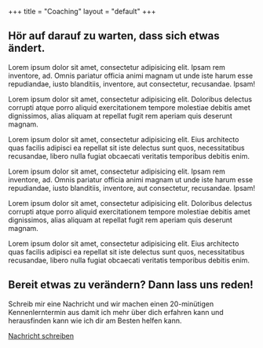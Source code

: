 +++
title = "Coaching"
layout = "default"
+++

<h2>Hör auf darauf zu warten, dass sich etwas ändert.</h2>

Lorem ipsum dolor sit amet, consectetur adipisicing elit. Ipsam rem inventore, ad. Omnis pariatur officia animi magnam ut unde iste harum esse repudiandae, iusto blanditiis, inventore, aut consectetur, recusandae. Ipsam!

Lorem ipsum dolor sit amet, consectetur adipisicing elit. Doloribus delectus corrupti atque porro aliquid exercitationem tempore molestiae debitis amet dignissimos, alias aliquam at repellat fugit rem aperiam quis deserunt magnam.

Lorem ipsum dolor sit amet, consectetur adipisicing elit. Eius architecto quas facilis adipisci ea repellat sit iste delectus sunt quos, necessitatibus recusandae, libero nulla fugiat obcaecati veritatis temporibus debitis enim.

Lorem ipsum dolor sit amet, consectetur adipisicing elit. Ipsam rem inventore, ad. Omnis pariatur officia animi magnam ut unde iste harum esse repudiandae, iusto blanditiis, inventore, aut consectetur, recusandae. Ipsam!

Lorem ipsum dolor sit amet, consectetur adipisicing elit. Doloribus delectus corrupti atque porro aliquid exercitationem tempore molestiae debitis amet dignissimos, alias aliquam at repellat fugit rem aperiam quis deserunt magnam.

Lorem ipsum dolor sit amet, consectetur adipisicing elit. Eius architecto quas facilis adipisci ea repellat sit iste delectus sunt quos, necessitatibus recusandae, libero nulla fugiat obcaecati veritatis temporibus debitis enim.

<div class="call-to-action">
	 <h2>Bereit etwas zu verändern? Dann lass uns reden!</h2>
	 <p>Schreib mir eine Nachricht und wir machen einen 20-minütigen Kennenlerntermin aus damit ich mehr über dich erfahren kann und herausfinden kann wie ich dir am Besten helfen kann.</p>

<div class="button-action-container">
	<a href="mailto:verena@verenaortlieb.de" target="_blank">
		<div class="button-action">
		Nachricht schreiben
		</div>
	</a>
</div>

</div>